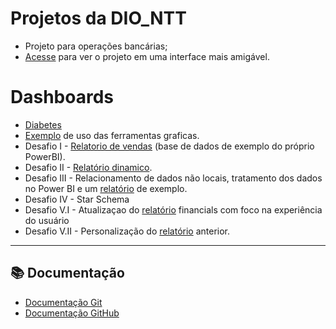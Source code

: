 # Projetos da DIO_NTT

- Projeto para operações bancárias;
- [Acesse](https://deploys.streamlit.app/) para ver o projeto em uma interface mais amigável.

# Dashboards

 - [Diabetes](https://app.powerbi.com/view?r=eyJrIjoiMGE1OWY3ODQtZTlmNC00OWM3LThiNDItZGY5NTMyM2MzYzY1IiwidCI6ImU0M2Y1NzdhLWEzNjktNGQ4My05MjliLTdlNzc3MDYwNmFmOCJ9)
 - [Exemplo](https://app.powerbi.com/view?r=eyJrIjoiOWE4ZWU2ZjEtZjkwMy00ODE5LWFjNjItYTRjNTA4NzY2MmVhIiwidCI6ImU0M2Y1NzdhLWEzNjktNGQ4My05MjliLTdlNzc3MDYwNmFmOCJ9) de uso das ferramentas graficas.
 - Desafio I - [Relatorio de vendas](https://app.powerbi.com/view?r=eyJrIjoiNTk3NDdjZGYtOTQ4ZS00M2RkLWE4ZDEtOTViMDcwOWYzMzVmIiwidCI6ImU0M2Y1NzdhLWEzNjktNGQ4My05MjliLTdlNzc3MDYwNmFmOCJ9) (base de dados de exemplo do próprio PowerBI).
 - Desafio II - [Relatório dinamico](https://app.powerbi.com/view?r=eyJrIjoiNGE1ZGIwZjktYWQ2NS00Mzg2LWE3YTQtZmYzNTc0NGQ2NzdlIiwidCI6ImU0M2Y1NzdhLWEzNjktNGQ4My05MjliLTdlNzc3MDYwNmFmOCJ9).
 - Desafio III - Relacionamento de dados não locais, tratamento dos dados no Power BI e um [relatório](https://app.powerbi.com/view?r=eyJrIjoiY2M5YTc1ZmItMjEyMy00YmJlLTgxMjEtMGVhM2Q0MjUzYzJhIiwidCI6ImU0M2Y1NzdhLWEzNjktNGQ4My05MjliLTdlNzc3MDYwNmFmOCJ9) de exemplo.
 - Desafio IV - Star Schema
 - Desafio V.I - Atualizaçao do [relatório](https://app.powerbi.com/view?r=eyJrIjoiYTBmZjU2YmMtMTc5Mi00ZTNkLWFhNTItOTBmMDVjOGU0MTZlIiwidCI6ImU0M2Y1NzdhLWEzNjktNGQ4My05MjliLTdlNzc3MDYwNmFmOCJ9) financials com foco na experiência do usuário
 - Desafio V.II - Personalização do [relatório](https://app.powerbi.com/view?r=eyJrIjoiMDA0OTg3MjMtODI5Ny00YzE1LWJhNWItMjdjODgxOTM0MTM2IiwidCI6ImU0M2Y1NzdhLWEzNjktNGQ4My05MjliLTdlNzc3MDYwNmFmOCJ9) anterior.

---

## 📚 Documentação

- [Documentação Git](https://git-scm.com/doc)
- [Documentação GitHub](https://docs.github.com/)



